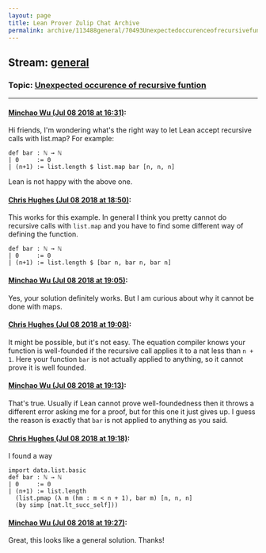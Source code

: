 ```yaml
---
layout: page
title: Lean Prover Zulip Chat Archive 
permalink: archive/113488general/70493Unexpectedoccurenceofrecursivefuntion.html
---
```


## Stream: [general](index.html)
### Topic: [Unexpected occurence of recursive funtion](70493Unexpectedoccurenceofrecursivefuntion.html)

---

#### [Minchao Wu (Jul 08 2018 at 16:31)](https://leanprover.zulipchat.com/#narrow/stream/113488-general/topic/Unexpected%20occurence%20of%20recursive%20funtion/near/129302165):
Hi friends, I'm wondering what's the right way to let Lean accept recursive calls with list.map?
For example:

```lean
def bar : ℕ → ℕ
| 0     := 0
| (n+1) := list.length $ list.map bar [n, n, n]
```

Lean is not happy with the above one.

#### [Chris Hughes (Jul 08 2018 at 18:50)](https://leanprover.zulipchat.com/#narrow/stream/113488-general/topic/Unexpected%20occurence%20of%20recursive%20funtion/near/129306754):
This works for this example. In general I think you pretty cannot do recursive calls with `list.map` and you have to find some different way of defining the function.
```lean
def bar : ℕ → ℕ
| 0     := 0
| (n+1) := list.length $ [bar n, bar n, bar n]
```

#### [Minchao Wu (Jul 08 2018 at 19:05)](https://leanprover.zulipchat.com/#narrow/stream/113488-general/topic/Unexpected%20occurence%20of%20recursive%20funtion/near/129307191):
Yes, your solution definitely works. But I am curious about why it cannot be done with maps.

#### [Chris Hughes (Jul 08 2018 at 19:08)](https://leanprover.zulipchat.com/#narrow/stream/113488-general/topic/Unexpected%20occurence%20of%20recursive%20funtion/near/129307283):
It might be possible, but it's not easy. The equation compiler knows your function is well-founded if the recursive call applies it to a nat less than `n + 1`. Here your function `bar` is not actually applied to anything, so it cannot prove it is well founded.

#### [Minchao Wu (Jul 08 2018 at 19:13)](https://leanprover.zulipchat.com/#narrow/stream/113488-general/topic/Unexpected%20occurence%20of%20recursive%20funtion/near/129307398):
That's true. Usually if Lean cannot prove well-foundedness then it throws a different error asking me for a proof, but for this one it just gives up. I guess the reason is exactly that `bar` is not applied to anything as you said.

#### [Chris Hughes (Jul 08 2018 at 19:18)](https://leanprover.zulipchat.com/#narrow/stream/113488-general/topic/Unexpected%20occurence%20of%20recursive%20funtion/near/129307555):
I found a way 
```lean
import data.list.basic
def bar : ℕ → ℕ
| 0     := 0
| (n+1) := list.length 
  (list.pmap (λ m (hm : m < n + 1), bar m) [n, n, n] 
  (by simp [nat.lt_succ_self]))
```

#### [Minchao Wu (Jul 08 2018 at 19:27)](https://leanprover.zulipchat.com/#narrow/stream/113488-general/topic/Unexpected%20occurence%20of%20recursive%20funtion/near/129307790):
Great, this looks like a general solution. Thanks!

